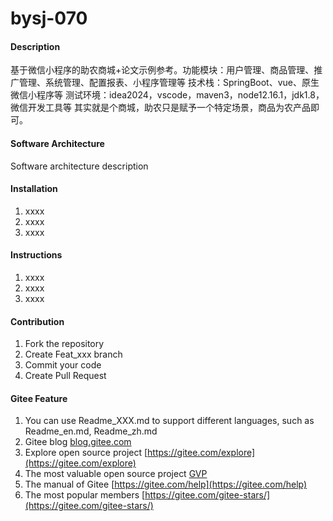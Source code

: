 # bysj-070

#### Description
基于微信小程序的助农商城+论文示例参考。功能模块：用户管理、商品管理、推广管理、系统管理、配置报表、小程序管理等
技术栈：SpringBoot、vue、原生微信小程序等
测试环境：idea2024，vscode，maven3，node12.16.1，jdk1.8，微信开发工具等
其实就是个商城，助农只是赋予一个特定场景，商品为农产品即可。

#### Software Architecture
Software architecture description

#### Installation

1.  xxxx
2.  xxxx
3.  xxxx

#### Instructions

1.  xxxx
2.  xxxx
3.  xxxx

#### Contribution

1.  Fork the repository
2.  Create Feat_xxx branch
3.  Commit your code
4.  Create Pull Request


#### Gitee Feature

1.  You can use Readme\_XXX.md to support different languages, such as Readme\_en.md, Readme\_zh.md
2.  Gitee blog [blog.gitee.com](https://blog.gitee.com)
3.  Explore open source project [https://gitee.com/explore](https://gitee.com/explore)
4.  The most valuable open source project [GVP](https://gitee.com/gvp)
5.  The manual of Gitee [https://gitee.com/help](https://gitee.com/help)
6.  The most popular members  [https://gitee.com/gitee-stars/](https://gitee.com/gitee-stars/)
